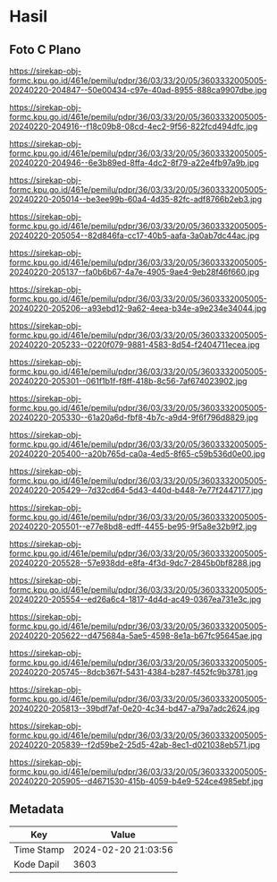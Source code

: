 # Hasil

## Foto C Plano

https://sirekap-obj-formc.kpu.go.id/461e/pemilu/pdpr/36/03/33/20/05/3603332005005-20240220-204847--50e00434-c97e-40ad-8955-888ca9907dbe.jpg

https://sirekap-obj-formc.kpu.go.id/461e/pemilu/pdpr/36/03/33/20/05/3603332005005-20240220-204916--f18c09b8-08cd-4ec2-9f56-822fcd494dfc.jpg

https://sirekap-obj-formc.kpu.go.id/461e/pemilu/pdpr/36/03/33/20/05/3603332005005-20240220-204946--6e3b89ed-8ffa-4dc2-8f79-a22e4fb97a9b.jpg

https://sirekap-obj-formc.kpu.go.id/461e/pemilu/pdpr/36/03/33/20/05/3603332005005-20240220-205014--be3ee99b-60a4-4d35-82fc-adf8766b2eb3.jpg

https://sirekap-obj-formc.kpu.go.id/461e/pemilu/pdpr/36/03/33/20/05/3603332005005-20240220-205054--82d846fa-cc17-40b5-aafa-3a0ab7dc44ac.jpg

https://sirekap-obj-formc.kpu.go.id/461e/pemilu/pdpr/36/03/33/20/05/3603332005005-20240220-205137--fa0b6b67-4a7e-4905-9ae4-9eb28f46f660.jpg

https://sirekap-obj-formc.kpu.go.id/461e/pemilu/pdpr/36/03/33/20/05/3603332005005-20240220-205206--a93ebd12-9a62-4eea-b34e-a9e234e34044.jpg

https://sirekap-obj-formc.kpu.go.id/461e/pemilu/pdpr/36/03/33/20/05/3603332005005-20240220-205233--0220f079-9881-4583-8d54-f2404711ecea.jpg

https://sirekap-obj-formc.kpu.go.id/461e/pemilu/pdpr/36/03/33/20/05/3603332005005-20240220-205301--061f1b1f-f8ff-418b-8c56-7af674023902.jpg

https://sirekap-obj-formc.kpu.go.id/461e/pemilu/pdpr/36/03/33/20/05/3603332005005-20240220-205330--61a20a6d-fbf8-4b7c-a9d4-9f6f796d8829.jpg

https://sirekap-obj-formc.kpu.go.id/461e/pemilu/pdpr/36/03/33/20/05/3603332005005-20240220-205400--a20b765d-ca0a-4ed5-8f65-c59b536d0e00.jpg

https://sirekap-obj-formc.kpu.go.id/461e/pemilu/pdpr/36/03/33/20/05/3603332005005-20240220-205429--7d32cd64-5d43-440d-b448-7e77f2447177.jpg

https://sirekap-obj-formc.kpu.go.id/461e/pemilu/pdpr/36/03/33/20/05/3603332005005-20240220-205501--e77e8bd8-edff-4455-be95-9f5a8e32b9f2.jpg

https://sirekap-obj-formc.kpu.go.id/461e/pemilu/pdpr/36/03/33/20/05/3603332005005-20240220-205528--57e938dd-e8fa-4f3d-9dc7-2845b0bf8288.jpg

https://sirekap-obj-formc.kpu.go.id/461e/pemilu/pdpr/36/03/33/20/05/3603332005005-20240220-205554--ed26a6c4-1817-4d4d-ac49-0367ea731e3c.jpg

https://sirekap-obj-formc.kpu.go.id/461e/pemilu/pdpr/36/03/33/20/05/3603332005005-20240220-205622--d475684a-5ae5-4598-8e1a-b67fc95645ae.jpg

https://sirekap-obj-formc.kpu.go.id/461e/pemilu/pdpr/36/03/33/20/05/3603332005005-20240220-205745--8dcb367f-5431-4384-b287-f452fc9b3781.jpg

https://sirekap-obj-formc.kpu.go.id/461e/pemilu/pdpr/36/03/33/20/05/3603332005005-20240220-205813--39bdf7af-0e20-4c34-bd47-a79a7adc2624.jpg

https://sirekap-obj-formc.kpu.go.id/461e/pemilu/pdpr/36/03/33/20/05/3603332005005-20240220-205839--f2d59be2-25d5-42ab-8ec1-d021038eb571.jpg

https://sirekap-obj-formc.kpu.go.id/461e/pemilu/pdpr/36/03/33/20/05/3603332005005-20240220-205905--d4671530-415b-4059-b4e9-524ce4985ebf.jpg


## Metadata

| Key        | Value               |
| ---------- | ------------------- |
| Time Stamp | 2024-02-20 21:03:56 |
| Kode Dapil | 3603                |



